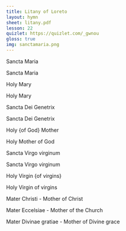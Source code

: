 ```yaml
---
title: Litany of Loreto
layout: hymn
sheet: litany.pdf
lesson: 22
quizlet: https://quizlet.com/_gwnou
gloss: true
img: sanctamaria.png
---
```


<div data-gloss>
<p>Sancta Maria</p>
<p>Sancta Maria</p>
<p>Holy Mary</p>
<p>Holy Mary</p>
</div>

<div data-gloss>
<p>Sancta Dei Genetrix</p>
<p>Sancta Dei Genetrix</p>
<p>Holy {of God} Mother</p>
<p>Holy Mother of God</p>
</div>

<div data-gloss>
<p>Sancta Virgo virginum</p>
<p>Sancta Virgo virginum</p>
<p>Holy Virgin {of virgins}</p>
<p>Holy Virgin of virgins</p>
</div>

Mater Christi - Mother of Christ

Mater Eccelsiae - Mother of the Church

Mater Divinae gratiae - Mother of Divine grace


